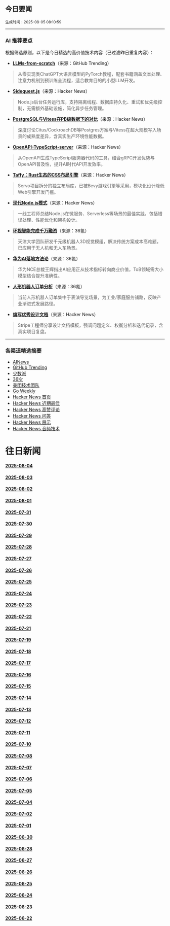 ## 今日要闻

<sub> 生成时间：2025-08-05 08:10:59</sub>


---

### AI 推荐要点

根据筛选原则，以下是今日精选的高价值技术内容（已过滤昨日重复内容）：

- **[LLMs-from-scratch](https://github.com/rasbt/LLMs-from-scratch)**（来源：GitHub Trending）  
> 从零实现类ChatGPT大语言模型的PyTorch教程，配套书籍涵盖文本处理、注意力机制到预训练全流程，适合教育目的的小型LLM开发。

- **[Sidequest.js](https://news.ycombinator.com/item?id=44787343)**（来源：Hacker News）  
> Node.js后台任务运行库，支持隔离线程、数据库持久化、重试和优先级控制，无需额外基础设施，简化异步任务管理。

- **[PostgreSQL与Vitess在PB级数据下的对比](https://news.ycombinator.com/item?id=44792168)**（来源：Hacker News）  
> 深度讨论Citus/CockroachDB等Postgres方案与Vitess在超大规模写入场景的成熟度差异，含真实生产环境性能数据。

- **[OpenAPI-TypeScript-server](https://news.ycombinator.com/item?id=44790144)**（来源：Hacker News）  
> 从OpenAPI生成TypeScript服务器代码的工具，结合gRPC开发优势与OpenAPI普及性，提升AI时代API开发效率。

- **[Taffy：Rust生态的CSS布局引擎](https://news.ycombinator.com/item?id=44744821)**（来源：Hacker News）  
> Servo项目拆分的独立布局库，已被Bevy游戏引擎等采用，模块化设计降低Web引擎开发门槛。

- **[现代Node.js模式](https://news.ycombinator.com/item?id=44778936)**（来源：Hacker News）  
> 一线工程师总结Node.js在微服务、Serverless等场景的最佳实践，包括错误处理、性能优化和架构设计。

- **[环视智能完成千万融资](https://36kr.com/p/3404027670367616)**（来源：36氪）  
> 天津大学团队研发千元级机器人3D视觉模组，解决传统方案成本高难题，已应用于无人机和无人车场景。

- **[华为AI落地方法论](https://36kr.com/p/3408170321137033)**（来源：36氪）  
> 华为NCE总裁王辉指出AI应用正从技术指标转向商业价值，ToB领域需大小模型结合提升准确性。

- **[人形机器人订单分析](https://36kr.com/newsflashes/3409169303326084)**（来源：36氪）  
> 当前人形机器人订单集中于表演导览场景，为工业/家庭服务铺路，反映产业渐进式发展路径。

- **[编写优秀设计文档](https://news.ycombinator.com/item?id=44779428)**（来源：Hacker News）  
> Stripe工程师分享设计文档模板，强调问题定义、权衡分析和迭代记录，含真实项目复盘。

---

### 各渠道精选摘要
- [AINews](./2025-08-05/ai_news_summary_2025-08-05.md)
- [GitHub Trending](./2025-08-05/github_trending_2025-08-05.md)
- [少数派](./2025-08-05/shaoshupai_2025-08-05.md)
- [36Kr](./2025-08-05/36kr_summary_2025-08-05.md)
- [美团技术团队](./2025-08-05/meituan_2025-08-05.md)
- [Go Weekly](./2025-08-05/go_weekly_2025-08-05.md)
- [Hacker News 首页](./2025-08-05/hacker_news_frontpage_2025-08-05.md)
- [Hacker News 近期最佳](./2025-08-05/hacker_news_best_2025-08-05.md)
- [Hacker News 高赞评论](./2025-08-05/hacker_news_top_comments_2025-08-05.md)
- [Hacker News 问答](./2025-08-05/hacker_news_ask_2025-08-05.md)
- [Hacker News 展示](./2025-08-05/hacker_news_show_2025-08-05.md)
- [Hacker News 音频技术](./2025-08-05/hacker_news_audio_tech_2025-08-05.md)

# 往日新闻

#### [2025-08-04](./2025-08-04/newsletter.md)

#### [2025-08-03](./2025-08-03/newsletter.md)

#### [2025-08-02](./2025-08-02/newsletter.md)

#### [2025-08-01](./2025-08-01/newsletter.md)

#### [2025-07-31](./2025-07-31/newsletter.md)

#### [2025-07-30](./2025-07-30/newsletter.md)

#### [2025-07-29](./2025-07-29/newsletter.md)

#### [2025-07-28](./2025-07-28/newsletter.md)

#### [2025-07-27](./2025-07-27/newsletter.md)

#### [2025-07-26](./2025-07-26/newsletter.md)

#### [2025-07-25](./2025-07-25/newsletter.md)

#### [2025-07-24](./2025-07-24/newsletter.md)

#### [2025-07-23](./2025-07-23/newsletter.md)

#### [2025-07-22](./2025-07-22/newsletter.md)

#### [2025-07-21](./2025-07-21/newsletter.md)

#### [2025-07-19](./2025-07-19/newsletter.md)

#### [2025-07-18](./2025-07-18/newsletter.md)

#### [2025-07-17](./2025-07-17/newsletter.md)

#### [2025-07-16](./2025-07-16/newsletter.md)

#### [2025-07-15](./2025-07-15/newsletter.md)

#### [2025-07-14](./2025-07-14/newsletter.md)

#### [2025-07-13](./2025-07-13/newsletter.md)

#### [2025-07-12](./2025-07-12/newsletter.md)

#### [2025-07-11](./2025-07-11/newsletter.md)

#### [2025-07-10](./2025-07-10/newsletter.md)

#### [2025-07-08](./2025-07-08/newsletter.md)

#### [2025-07-07](./2025-07-07/newsletter.md)

#### [2025-07-06](./2025-07-06/newsletter.md)

#### [2025-07-05](./2025-07-05/newsletter.md)

#### [2025-07-04](./2025-07-04/newsletter.md)

#### [2025-07-02](./2025-07-02/newsletter.md)

#### [2025-07-01](./2025-07-01/newsletter.md)

#### [2025-06-30](./2025-06-30/newsletter.md)

#### [2025-06-28](./2025-06-28/newsletter.md)

#### [2025-06-27](./2025-06-27/newsletter.md)

#### [2025-06-26](./2025-06-26/newsletter.md)

#### [2025-06-25](./2025-06-25/newsletter.md)

#### [2025-06-24](./2025-06-24/newsletter.md)

#### [2025-06-23](./2025-06-23/newsletter.md)

#### [2025-06-22](./2025-06-22/newsletter.md)
